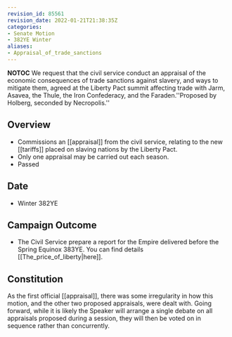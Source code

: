 ```yaml
---
revision_id: 85561
revision_date: 2022-01-21T21:38:35Z
categories:
- Senate Motion
- 382YE Winter
aliases:
- Appraisal_of_trade_sanctions
---
```



__NOTOC__
We request that the civil service conduct an appraisal of the economic consequences of trade sanctions against slavery, and ways to mitigate them, agreed at the Liberty Pact summit affecting trade with Jarm, Asavea, the Thule, the Iron Confederacy, and the Faraden.''Proposed by Holberg, seconded by Necropolis.''
## Overview
* Commissions an [[appraisal]] from the civil service, relating to the new [[tariffs]] placed on slaving nations by the Liberty Pact.
* Only one appraisal may be carried out each season.
* Passed
## Date
* Winter 382YE
## Campaign Outcome
* The Civil Service prepare a report for the Empire delivered before the Spring Equinox 383YE. You can find details [[The_price_of_liberty|here]].

## Constitution
As the first official [[appraisal]], there was some irregularity in how this motion, and the other two proposed appraisals, were dealt with. Going forward, while it is likely the Speaker will arrange a single debate on all appraisals proposed during a session, they will then be voted on in sequence rather than concurrently.